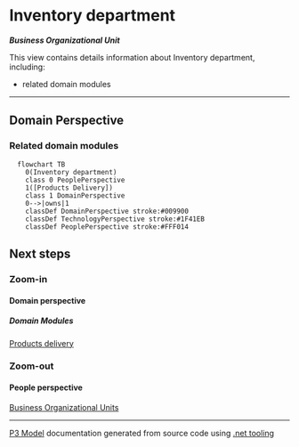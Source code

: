 ﻿
# Inventory department

***Business Organizational Unit***  

This view contains details information about Inventory department, including:
- related domain modules  

---



## Domain Perspective


### Related domain modules

```mermaid
  flowchart TB
    0(Inventory department)
    class 0 PeoplePerspective
    1([Products Delivery])
    class 1 DomainPerspective
    0-->|owns|1
    classDef DomainPerspective stroke:#009900
    classDef TechnologyPerspective stroke:#1F41EB
    classDef PeoplePerspective stroke:#FFF014
```

## Next steps


### Zoom-in


#### Domain perspective


##### Domain Modules

[Products delivery](../../Domain/Concepts/ProductsDelivery/ProductsDelivery.md)  

### Zoom-out


#### People perspective

[Business Organizational Units](BusinessOrganizationalUnits.md)  

---

[P3 Model](https://github.com/P3-model/P3-model) documentation generated from source code using [.net tooling](https://github.com/P3-model/P3-model-dotnet)
